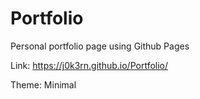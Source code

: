 # Portfolio
 Personal portfolio page using Github Pages

 Link: https://j0k3rn.github.io/Portfolio/
 
 Theme: Minimal